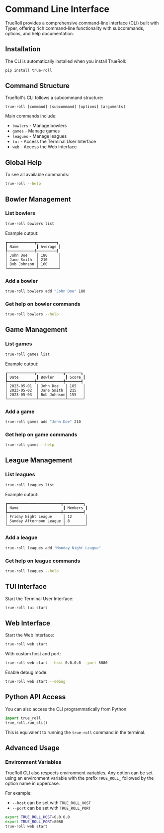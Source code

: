 # Command Line Interface

TrueRoll provides a comprehensive command-line interface (CLI) built with Typer, offering rich command-line functionality with subcommands, options, and help documentation.

## Installation

The CLI is automatically installed when you install TrueRoll:

```bash
pip install true-roll
```

## Command Structure

TrueRoll's CLI follows a subcommand structure:

```
true-roll [command] [subcommand] [options] [arguments]
```

Main commands include:

- `bowlers` - Manage bowlers
- `games` - Manage games
- `leagues` - Manage leagues
- `tui` - Access the Terminal User Interface
- `web` - Access the Web Interface

## Global Help

To see all available commands:

```bash
true-roll --help
```

## Bowler Management

### List bowlers

```bash
true-roll bowlers list
```

Example output:
```
┏━━━━━━━━━━━━┳━━━━━━━━━┓
┃ Name        ┃ Average ┃
┡━━━━━━━━━━━━╇━━━━━━━━━┩
│ John Doe    │ 180     │
│ Jane Smith  │ 210     │
│ Bob Johnson │ 160     │
└─────────────┴─────────┘
```

### Add a bowler

```bash
true-roll bowlers add "John Doe" 180
```

### Get help on bowler commands

```bash
true-roll bowlers --help
```

## Game Management

### List games

```bash
true-roll games list
```

Example output:
```
┏━━━━━━━━━━━━┳━━━━━━━━━━━━┳━━━━━━━┓
┃ Date        ┃ Bowler     ┃ Score ┃
┡━━━━━━━━━━━━╇━━━━━━━━━━━━╇━━━━━━━┩
│ 2023-05-01  │ John Doe   │ 185   │
│ 2023-05-02  │ Jane Smith │ 215   │
│ 2023-05-03  │ Bob Johnson│ 155   │
└─────────────┴────────────┴───────┘
```

### Add a game

```bash
true-roll games add "John Doe" 210
```

### Get help on game commands

```bash
true-roll games --help
```

## League Management

### List leagues

```bash
true-roll leagues list
```

Example output:
```
┏━━━━━━━━━━━━━━━━━━━━━━━━┳━━━━━━━━━┓
┃ Name                    ┃ Members ┃
┡━━━━━━━━━━━━━━━━━━━━━━━━╇━━━━━━━━━┩
│ Friday Night League     │ 12      │
│ Sunday Afternoon League │ 8       │
└─────────────────────────┴─────────┘
```

### Add a league

```bash
true-roll leagues add "Monday Night League"
```

### Get help on league commands

```bash
true-roll leagues --help
```

## TUI Interface

Start the Terminal User Interface:

```bash
true-roll tui start
```

## Web Interface

Start the Web Interface:

```bash
true-roll web start
```

With custom host and port:

```bash
true-roll web start --host 0.0.0.0 --port 8080
```

Enable debug mode:

```bash
true-roll web start --debug
```

## Python API Access

You can also access the CLI programmatically from Python:

```python
import true_roll
true_roll.run_cli()
```

This is equivalent to running the `true-roll` command in the terminal.

## Advanced Usage

### Environment Variables

TrueRoll CLI also respects environment variables. Any option can be set using an environment variable with the prefix `TRUE_ROLL_` followed by the option name in uppercase.

For example:
- `--host` can be set with `TRUE_ROLL_HOST`
- `--port` can be set with `TRUE_ROLL_PORT`

```bash
export TRUE_ROLL_HOST=0.0.0.0
export TRUE_ROLL_PORT=8080
true-roll web start
```
